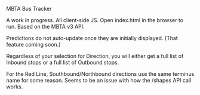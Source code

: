 MBTA Bus Tracker

A work in progress. All client-side JS. Open index.html in the browser to run. Based on the MBTA v3 API.

Predictions do not auto-update once they are initially displayed. (That feature coming soon.)

Regardless of your selection for Direction, you will either get a full list of Inbound stops or a full list of Outbound stops.

For the Red Line, Southbound/Northbound directions use the same terminus name for some reason. Seems to be an issue with how the /shapes API call works.